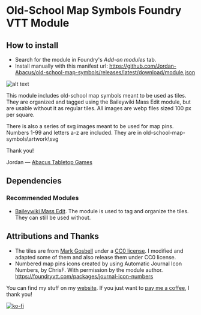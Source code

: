 # Old-School Map Symbols Foundry VTT Module

## How to install

* Search for the module in Foundry's *Add-on modules* tab.
* Install manually with this manifest url: https://github.com/Jordan-Abacus/old-school-map-symbols/releases/latest/download/module.json

![alt text](image.png)

This module includes old-school map symbols meant to be used as tiles. They are organized and tagged using the Baileywiki Mass Edit module, but are usable without it as regular tiles. All images are webp files sized 100 px per square.

There is also a series of svg images meant to be used for map pins. Numbers 1-99 and letters a-z are included. They are in old-school-map-symbols\artwork\svg

Thank you!

Jordan — [Abacus Tabletop Games](https://abacustabletopgames.bearblog.dev/)

## Dependencies

### Recommended Modules

* [Baileywiki Mass Edit](https://foundryvtt.com/packages/multi-token-edit). The module is used to tag and organize the tiles. They can still be used without.

## Attributions and Thanks

* The tiles are from [Mark Gosbell](https://markgosbell.itch.io/) under a [CC0 license](https://creativecommons.org/publicdomain/zero/1.0/). I modified and adapted some of them and also release them under CC0 license.
* Numbered map pins icons created by using Automatic Journal Icon Numbers, by ChrisF. With permission by the module author. https://foundryvtt.com/packages/journal-icon-numbers


You can find my stuff on my [website](https://abacustabletopgames.bearblog.dev/). If you just want to [pay me a coffee](tab:https://ko-fi.com/abacus_tabletop_games), I thank you!

[![ko-fi](https://ko-fi.com/img/githubbutton_sm.svg)](https://ko-fi.com/A0A41CCI2J)